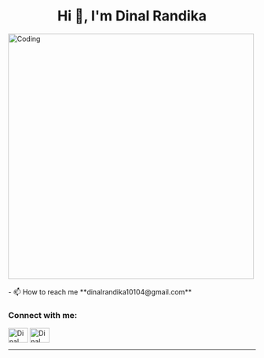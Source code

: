 <h1 align="center">Hi 👋, I'm Dinal Randika</h1>

<div>
<img align="center" alt="Coding" width="500px" height="500px" src="https://media.giphy.com/media/3oKIPuMqYfRsyJTWfu/giphy.gif">
</div>
<!--https://camo.githubusercontent.com/cae12fddd9d6982901d82580bdf321d81fb299141098ca1c2d4891870827bf17/68747470733a2f2f6d69726f2e6d656469756d2e636f6d2f6d61782f313336302f302a37513379765349765f7430696f4a2d5a2e676966 -->

<br>
- 📫 How to reach me **dinalrandika10104@gmail.com**

<h3 align="left">Connect with me:</h3>
<p align="left">
<a href="https://www.linkedin.com/in/dinal-randika-88038b219" target="blank"><img align="center" src="https://raw.githubusercontent.com/rahuldkjain/github-profile-readme-generator/master/src/images/icons/Social/linked-in-alt.svg" alt="Dinal Randika" height="30" width="40" /></a>
<a href="https://instagram.com/dinal.randika.ranaweera?igshid=OGQ5ZDc2ODk2ZA==" target="blank"><img align="center" src="https://raw.githubusercontent.com/rahuldkjain/github-profile-readme-generator/master/src/images/icons/Social/instagram.svg" alt="Dinal Randika" height="30" width="40" /></a>
</p>
<hr>


</div>
